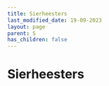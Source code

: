 ```yaml
---
title: Sierheesters
last_modified_date: 19-09-2023
layout: page
parent: S
has_children: false
---
```


Sierheesters
============

